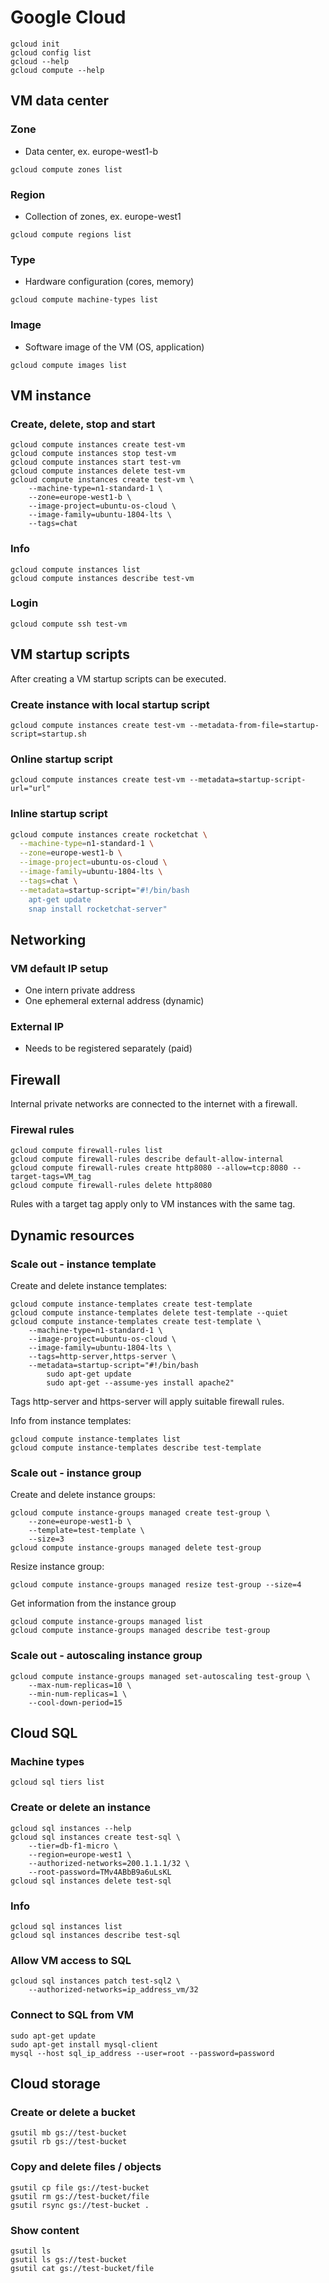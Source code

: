 # Google Cloud
```
gcloud init
gcloud config list
gcloud --help
gcloud compute --help
``` 

## VM data center
### Zone
- Data center, ex. europe-west1-b
```
gcloud compute zones list
```

### Region
- Collection of zones, ex. europe-west1
```
gcloud compute regions list
```

### Type
- Hardware configuration (cores, memory)
```
gcloud compute machine-types list
```

### Image
- Software image of the VM (OS, application)
```
gcloud compute images list
```

## VM instance
### Create, delete, stop and start
```
gcloud compute instances create test-vm
gcloud compute instances stop test-vm
gcloud compute instances start test-vm
gcloud compute instances delete test-vm
gcloud compute instances create test-vm \
    --machine-type=n1-standard-1 \
    --zone=europe-west1-b \
    --image-project=ubuntu-os-cloud \
    --image-family=ubuntu-1804-lts \
    --tags=chat
```

### Info
```
gcloud compute instances list
gcloud compute instances describe test-vm
```

### Login
```
gcloud compute ssh test-vm
```

## VM startup scripts
After creating a VM startup scripts can be executed.

### Create instance with local startup script
```
gcloud compute instances create test-vm --metadata-from-file=startup-script=startup.sh
```

### Online startup script
```
gcloud compute instances create test-vm --metadata=startup-script-url="url"
```

### Inline startup script
```bash
gcloud compute instances create rocketchat \
  --machine-type=n1-standard-1 \
  --zone=europe-west1-b \
  --image-project=ubuntu-os-cloud \
  --image-family=ubuntu-1804-lts \
  --tags=chat \
  --metadata=startup-script="#!/bin/bash
    apt-get update
    snap install rocketchat-server"
```

## Networking
### VM default IP setup

- One intern private address
- One ephemeral external address (dynamic)

### External IP

- Needs to be registered separately (paid)

## Firewall
Internal private networks are connected to the internet with a firewall.

### Firewal rules
```
gcloud compute firewall-rules list
gcloud compute firewall-rules describe default-allow-internal
gcloud compute firewall-rules create http8080 --allow=tcp:8080 --target-tags=VM_tag
gcloud compute firewall-rules delete http8080
```
Rules with a target tag apply only to VM instances with the same tag.

## Dynamic resources

### Scale out - instance template

Create and delete instance templates:
```
gcloud compute instance-templates create test-template
gcloud compute instance-templates delete test-template --quiet
gcloud compute instance-templates create test-template \
    --machine-type=n1-standard-1 \
    --image-project=ubuntu-os-cloud \
    --image-family=ubuntu-1804-lts \
    --tags=http-server,https-server \
    --metadata=startup-script="#!/bin/bash
        sudo apt-get update
        sudo apt-get --assume-yes install apache2"
```
Tags http-server and https-server will apply suitable firewall rules. 

Info from instance templates:
```
gcloud compute instance-templates list
gcloud compute instance-templates describe test-template
```

### Scale out - instance group

Create and delete instance groups:
```
gcloud compute instance-groups managed create test-group \
    --zone=europe-west1-b \
    --template=test-template \
    --size=3 
gcloud compute instance-groups managed delete test-group
```

Resize instance group:
```
gcloud compute instance-groups managed resize test-group --size=4
```

Get information from the instance group
```
gcloud compute instance-groups managed list
gcloud compute instance-groups managed describe test-group
```

### Scale out - autoscaling instance group
```
gcloud compute instance-groups managed set-autoscaling test-group \
    --max-num-replicas=10 \
    --min-num-replicas=1 \
    --cool-down-period=15
```

## Cloud SQL
### Machine types
```
gcloud sql tiers list
```

### Create or delete an instance 
```
gcloud sql instances --help
gcloud sql instances create test-sql \
    --tier=db-f1-micro \
    --region=europe-west1 \
    --authorized-networks=200.1.1.1/32 \
    --root-password=TMv4ABbB9a6uLsKL
gcloud sql instances delete test-sql
```

### Info
```
gcloud sql instances list
gcloud sql instances describe test-sql
```

### Allow VM access to SQL
```
gcloud sql instances patch test-sql2 \
    --authorized-networks=ip_address_vm/32
```

### Connect to SQL from VM
```
sudo apt-get update
sudo apt-get install mysql-client
mysql --host sql_ip_address --user=root --password=password
```

## Cloud storage
### Create or delete a bucket
```
gsutil mb gs://test-bucket
gsutil rb gs://test-bucket
```

### Copy and delete files / objects
```
gsutil cp file gs://test-bucket
gsutil rm gs://test-bucket/file
gsutil rsync gs://test-bucket .
```

 ### Show content
 ```
gsutil ls
gsutil ls gs://test-bucket
gsutil cat gs://test-bucket/file
```
